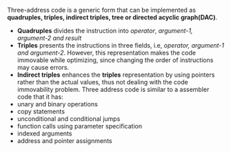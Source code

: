 Three-address code is a generic form that can be implemented as **quadruples, triples, indirect triples, tree or directed acyclic graph(DAC)**. 
- **Quadruples** divides the instruction into *operator*, *argument-1, argument-2 and result* 
- **Triples** presents the instructions in three fields, i.e, *operator, argument-1 and argument-2*. However, this representation makes the code immovable while optimizing, since changing the order of instructions may cause errors.
- **Indirect triples** enhances the **triples** representation by using pointers rather than the actual values, thus not dealing with the code immovability problem.
Three address code is similar to a assembler code that it has:
- unary and binary operations
- copy statements
- unconditional and conditional jumps
- function calls using parameter specification
- indexed arguments
- address and pointer assignments
